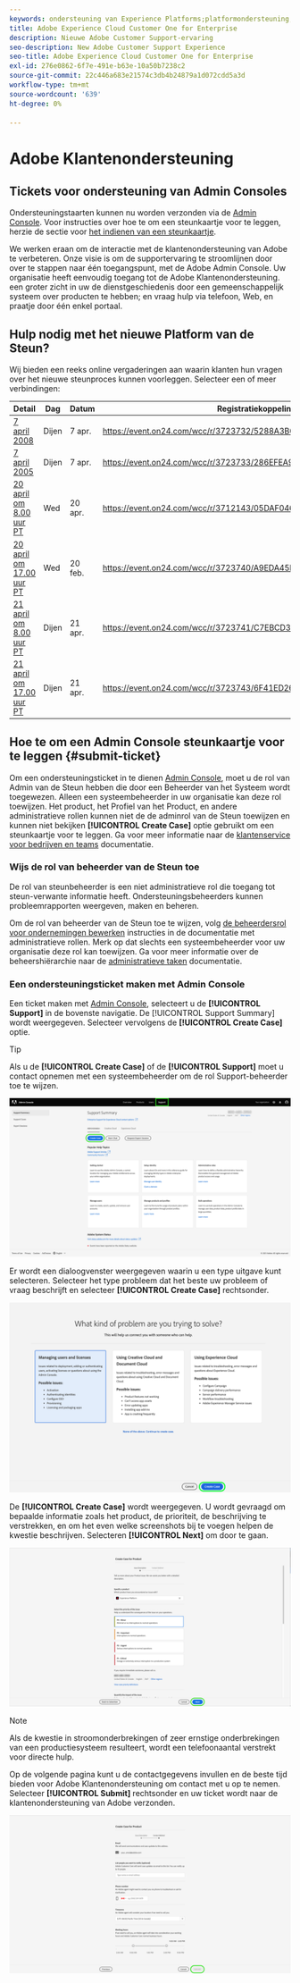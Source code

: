 ```yaml
---
keywords: ondersteuning van Experience Platforms;platformondersteuning;ondersteuning van intelligente services; klantenondersteuning; toewijzingssteun; rtcdp-ondersteuning; ondersteuningsticket verzenden;klantenondersteuning
title: Adobe Experience Cloud Customer One for Enterprise
description: Nieuwe Adobe Customer Support-ervaring
seo-description: New Adobe Customer Support Experience
seo-title: Adobe Experience Cloud Customer One for Enterprise
exl-id: 276e0862-6f7e-491e-b63e-10a50b7238c2
source-git-commit: 22c446a683e21574c3db4b24879a1d072cdd5a3d
workflow-type: tm+mt
source-wordcount: '639'
ht-degree: 0%

---
```


# Adobe Klantenondersteuning

## Tickets voor ondersteuning van Admin Consoles

Ondersteuningstaarten kunnen nu worden verzonden via de [Admin Console](https://adminconsole.adobe.com/). Voor instructies over hoe te om een steunkaartje voor te leggen, herzie de sectie voor [het indienen van een steunkaartje](#submit-ticket).

We werken eraan om de interactie met de klantenondersteuning van Adobe te verbeteren. Onze visie is om de supportervaring te stroomlijnen door over te stappen naar één toegangspunt, met de Adobe Admin Console. Uw organisatie heeft eenvoudig toegang tot de Adobe Klantenondersteuning. een groter zicht in uw de dienstgeschiedenis door een gemeenschappelijk systeem over producten te hebben; en vraag hulp via telefoon, Web, en praatje door één enkel portaal.

## Hulp nodig met het nieuwe Platform van de Steun?

Wij bieden een reeks online vergaderingen aan waarin klanten hun vragen over het nieuwe steunproces kunnen voorleggen. Selecteer een of meer verbindingen:

| Detail | Dag | Datum | Registratiekoppelingen |
|--- |--- |--- |--- |
| [7 april 2008](https://event.on24.com/wcc/r/3723732/5288A3B031AD858BF241EB0C0057CD85) | Dijen | 7 apr. | <https://event.on24.com/wcc/r/3723732/5288A3B031AD858BF241EB0C0057CD85> |
| [7 april 2005](https://event.on24.com/wcc/r/3723733/286EFEA9E8D9B6BB49464862F5414B8C) | Dijen | 7 apr. | <https://event.on24.com/wcc/r/3723733/286EFEA9E8D9B6BB49464862F5414B8C> |
| [20 april om 8.00 uur PT](https://event.on24.com/wcc/r/3712143/05DAF046E4BB864E7C313B056ADE4EB2) | Wed | 20 apr. | <https://event.on24.com/wcc/r/3712143/05DAF046E4BB864E7C313B056ADE4EB2> |
| [20 april om 17.00 uur PT](https://event.on24.com/wcc/r/3723740/A9EDA45FA61D3FFC4BF713419B677F16) | Wed | 20 feb. | <https://event.on24.com/wcc/r/3723740/A9EDA45FA61D3FFC4BF713419B677F16> |
| [21 april om 8.00 uur PT](https://event.on24.com/wcc/r/3723741/C7EBCD38583D4D7AFCBD56029EB17C98) | Dijen | 21 apr. | <https://event.on24.com/wcc/r/3723741/C7EBCD38583D4D7AFCBD56029EB17C98> |
| [21 april om 17.00 uur PT](https://event.on24.com/wcc/r/3723743/6F41ED2648A621F1419A56F0A52F4446) | Dijen | 21 apr. | <https://event.on24.com/wcc/r/3723743/6F41ED2648A621F1419A56F0A52F4446> |

## Hoe te om een Admin Console steunkaartje voor te leggen {#submit-ticket}

Om een ondersteuningsticket in te dienen [Admin Console](https://adminconsole.adobe.com/), moet u de rol van Admin van de Steun hebben die door een Beheerder van het Systeem wordt toegewezen. Alleen een systeembeheerder in uw organisatie kan deze rol toewijzen. Het product, het Profiel van het Product, en andere administratieve rollen kunnen niet de de adminrol van de Steun toewijzen en kunnen niet bekijken **[!UICONTROL Create Case]** optie gebruikt om een steunkaartje voor te leggen. Ga voor meer informatie naar de [klantenservice voor bedrijven en teams](https://helpx.adobe.com/enterprise/using/support-and-expert-services.html) documentatie.

### Wijs de rol van beheerder van de Steun toe

De rol van steunbeheerder is een niet administratieve rol die toegang tot steun-verwante informatie heeft. Ondersteuningsbeheerders kunnen probleemrapporten weergeven, maken en beheren.

Om de rol van beheerder van de Steun toe te wijzen, volg [de beheerdersrol voor ondernemingen bewerken](https://helpx.adobe.com/enterprise/using/admin-roles.html#add-admin-teams) instructies in de documentatie met administratieve rollen. Merk op dat slechts een systeembeheerder voor uw organisatie deze rol kan toewijzen. Ga voor meer informatie over de beheershiërarchie naar de [administratieve taken](https://helpx.adobe.com/enterprise/admin-guide.html/enterprise/using/admin-roles.ug.html) documentatie.

### Een ondersteuningsticket maken met Admin Console

Een ticket maken met [Admin Console](https://adminconsole.adobe.com/), selecteert u de **[!UICONTROL Support]** in de bovenste navigatie. De [!UICONTROL Support Summary] wordt weergegeven. Selecteer vervolgens de **[!UICONTROL Create Case]** optie.

>[!TIP]
>
> Als u de **[!UICONTROL Create Case]** of de **[!UICONTROL Support]** moet u contact opnemen met een systeembeheerder om de rol Support-beheerder toe te wijzen.

![Tabblad Ondersteuning Admin Console](./assets/Support.png)

Er wordt een dialoogvenster weergegeven waarin u een type uitgave kunt selecteren. Selecteer het type probleem dat het beste uw probleem of vraag beschrijft en selecteer **[!UICONTROL Create Case]** rechtsonder.

![Probleem selecteren](./assets/select-case-type.png)

De **[!UICONTROL Create Case]** wordt weergegeven. U wordt gevraagd om bepaalde informatie zoals het product, de prioriteit, de beschrijving te verstrekken, en om het even welke screenshots bij te voegen helpen de kwestie beschrijven. Selecteren **[!UICONTROL Next]** om door te gaan.

![hoofdletter maken](./assets/create_case.png)

>[!NOTE]
>
> Als de kwestie in stroomonderbrekingen of zeer ernstige onderbrekingen van een productiesysteem resulteert, wordt een telefoonaantal verstrekt voor directe hulp.

Op de volgende pagina kunt u de contactgegevens invullen en de beste tijd bieden voor Adobe Klantenondersteuning om contact met u op te nemen. Selecteer **[!UICONTROL Submit]** rechtsonder en uw ticket wordt naar de klantenondersteuning van Adobe verzonden.

![Verzendticket](./assets/submit_case.png)

<!--

## What About the Legacy Systems?

New Tickets/Cases will no longer be able to be submitted in legacy systems as of May 11th.  The [Admin Console](https://adminconsole.adobe.com/) will be used to submit new tickets/cases.

### Existing Tickets/Cases

* Between May 11th and May 20th the legacy systems will remain available to work existing tickets/cases to completion.
* Beginning May 20th the support team will migrate remaining open cases from the legacy systems to the new support experience.  You will receive an email notification regarding how to contact support to continue to work these cases.
-->
